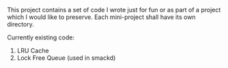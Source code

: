 This project contains a set of code I wrote just for fun or as part of a
project which I would like to preserve. Each mini-project shall have its own
directory.

Currently existing code:

1) LRU Cache
2) Lock Free Queue (used in smackd)
